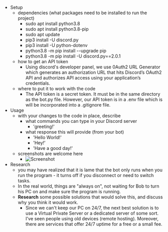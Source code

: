   - Setup
    - dependencies (what packages need to be installed to run the project)
		- sudo apt install python3.8
		- sudo apt install python3.8-pip
		- sudo apt update
		- pip3 install -U discord.py
		- pip3 install -U python-dotenv
		- python3.8 -m pip install --upgrade pip
		- python3.8 -m pip install -U discord.py==2.0.1
    - how to get an API token
		- Using discord's developer panel, we use 0Auth2 URL Generator which generates an authorization URL that hits Discord’s OAuth2 API and authorizes API access using your application’s credentials. 
    - where to put it to work with the code
		- The API token is a secret token. It must be in the same directory as the bot.py file. However, our API token is in a .env file which is will be incorporated into a .gitignore file.
  - Usage
    - with your changes to the code in place, describe
      - what commands you can type in your Discord server
		- 'greeting!'
      - what response this will provide (from your bot)
		- 'Hello World!'
        - 'Hey!'
        - 'Have a good day!'
    - screenshots are welcome here
		- ![Screenshot](home\user\ceg3120-khan139\Discord-Bot\README.png)
  - Research
    - you may have realized that it is lame that the bot only runs when you run the program - it turns off if you disconnect or need to switch tasks.
    - In the real world, things are "always on", not waiting for Bob to turn his PC on and make sure the program is running.
    - **Research** some possible solutions that would solve this, and discuss why you think it would work.
		- Since we can't keep our PC on 24/7, the next best solution is to use a Virtual Private Server or a dedicated server of some sort. I've seen people using old devices (remote hosting). Moreover, there are services that offer 24/7 uptime for a free or a small fee.
	
